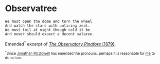 # Observatree

```
We must open the dome and turn the wheel
And watch the stars with untiring zeal.
We must toil at night though cold it be
And never should expect a decent salaree.
```

Emended<sup>*</sup> excerpt of [<em>The Observatory Pinafore</em> (1879)](https://hea-www.harvard.edu/~jcm/html/play.html).

<sub><sup>*</sup>Since [Jonathan McDowell](https://planet4589.org/jcm/index.html) has emended the pronouns, perhaps it is reasonable for [me](http://observatree.github.io/brianhill) to do so too.</sub>

